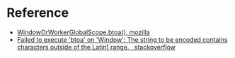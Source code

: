 

# Reference
- [WindowOrWorkerGlobalScope.btoa(), mozilla](https://developer.mozilla.org/zh-TW/docs/Web/API/WindowOrWorkerGlobalScope/btoa)
- [Failed to execute 'btoa' on 'Window': The string to be encoded contains characters outside of the Latin1 range.
, stackoverflow](https://stackoverflow.com/questions/23223718/failed-to-execute-btoa-on-window-the-string-to-be-encoded-contains-characte)